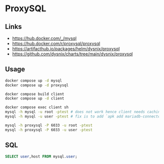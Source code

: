 ProxySQL
========

## Links
- https://hub.docker.com/_/mysql
- https://hub.docker.com/r/proxysql/proxysql
- https://artifacthub.io/packages/helm/dysnix/proxysql
- https://github.com/dysnix/charts/tree/main/dysnix/proxysql

## Usage
```bash
docker compose up -d mysql
docker compose up -d proxysql

docker compose build client
docker compose up -d client

docker compose exec client sh
mysql -h mysql -u root -ptest # does not work hence client needs caching_sha2_password plugin
mysql -h mysql -u user -ptest # fix is to add `apk add mariadb-connector-c-dev`

mysql -h proxysql -P 6033 -u root -ptest
mysql -h proxysql -P 6033 -u user -ptest
```

## SQL
```sql
SELECT user,host FROM mysql.user;
```
